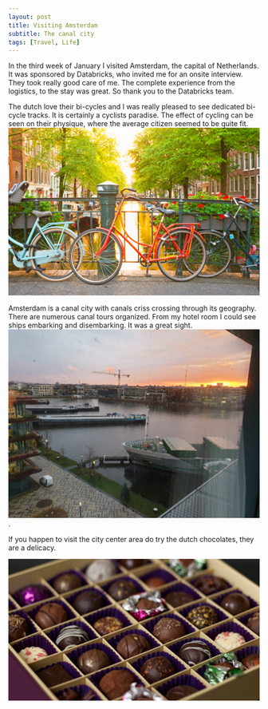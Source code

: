 ```yaml
---
layout: post
title: Visiting Amsterdam
subtitle: The canal city
tags: [Travel, Life]
---
```


In the third week of January I visited Amsterdam, the capital of Netherlands.
It was sponsored by Databricks, who invited me for an onsite interview. They took really good care of me. The complete experience from the logistics, to the stay was great. So thank you to the Databricks team.

The dutch love their bi-cycles and I was really pleased to see dedicated bi-cycle tracks. It is certainly a cyclists paradise. The effect of cycling can be seen on their physique, where the average citizen seemed to be quite fit.
![AmsterdamCycling](/assets/img/Amsterdam-cycling.jpg)

Amsterdam is a canal city with canals criss crossing through its geography. There are numerous canal tours organized. From my hotel room I could see ships embarking and disembarking. It was a great sight.
![AmsterdamCanals](/assets/img/amsterdam-canal.jpeg) .

If you happen to visit the city center area do try the dutch chocolates, they are a delicacy.

![DutchChocolate](/assets/img/dutch-chocolate.jpg)
